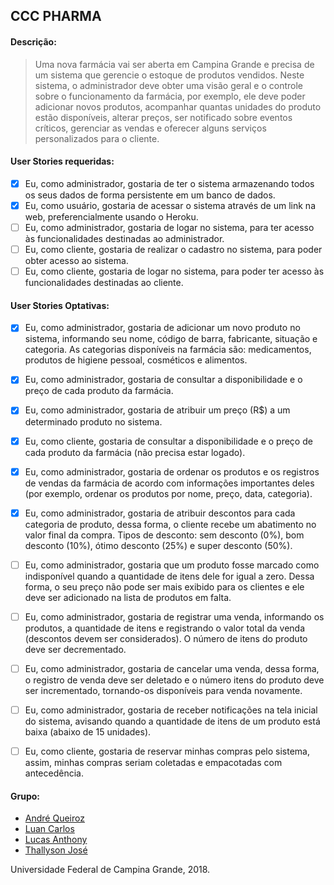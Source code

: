 ## CCC PHARMA

#### Descrição:
> Uma nova farmácia vai ser aberta em Campina Grande e precisa de um sistema que gerencie o estoque de produtos vendidos. Neste sistema, o administrador deve obter uma visão geral e o controle sobre o funcionamento da farmácia, por exemplo, ele deve poder adicionar novos produtos, acompanhar quantas unidades do produto estão disponíveis, alterar preços, ser notificado sobre eventos críticos, gerenciar as vendas e oferecer alguns serviços personalizados para o cliente.

#### User Stories requeridas:
- [x] Eu, como administrador, gostaria de ter o sistema armazenando todos os seus dados de forma persistente em um banco de dados.
- [x] Eu, como usuário, gostaria de acessar o sistema através de um link na web, preferencialmente usando o Heroku.
- [ ] Eu, como administrador, gostaria de logar no sistema, para ter acesso às funcionalidades destinadas ao administrador.
- [ ] Eu, como cliente, gostaria de realizar o cadastro no sistema, para poder obter acesso ao sistema.
- [ ] Eu, como cliente, gostaria de logar no sistema, para poder ter acesso às funcionalidades destinadas ao cliente.

#### User Stories Optativas:
- [x] Eu, como administrador, gostaria de adicionar um novo produto no sistema, informando seu nome, código de barra, fabricante, situação e categoria. As categorias disponíveis na farmácia são: medicamentos, produtos de higiene pessoal, cosméticos e alimentos.
- [x] Eu, como administrador, gostaria de consultar a disponibilidade e o preço de cada produto da farmácia.
- [x] Eu, como administrador, gostaria de atribuir um preço (R$) a um determinado produto no sistema.
- [x] Eu, como cliente, gostaria de consultar a disponibilidade e o preço de cada produto da farmácia (não precisa estar logado).
- [x] Eu, como administrador, gostaria de ordenar os produtos e os registros de vendas da farmácia de acordo com informações importantes deles (por exemplo, ordenar os produtos por nome, preço, data, categoria).
- [x] Eu, como administrador, gostaria de atribuir descontos para cada categoria de produto, dessa forma, o cliente recebe um abatimento no valor final da compra. Tipos de desconto: sem desconto (0%), bom desconto (10%), ótimo desconto (25%) e super desconto (50%).
- [ ] Eu, como administrador, gostaria que um produto fosse marcado como indisponível quando a quantidade de itens dele for igual a zero. Dessa forma, o seu preço não pode ser mais exibido para os clientes e ele deve ser adicionado na lista de produtos em falta.
- [ ] Eu, como administrador, gostaria de registrar uma venda, informando os produtos, a quantidade de itens e registrando o valor total da venda (descontos devem ser considerados). O número de itens do produto deve ser decrementado.
- [ ] Eu, como administrador, gostaria de cancelar uma venda, dessa forma, o registro de venda deve ser deletado e o número itens do produto deve ser incrementado, tornando-os disponíveis para venda novamente.
- [ ] Eu, como administrador, gostaria de receber notificações na tela inicial do sistema, avisando quando a quantidade de itens de um produto está baixa (abaixo de 15 unidades).
- [ ] Eu, como cliente, gostaria de reservar minhas compras pelo sistema, assim, minhas compras seriam coletadas e empacotadas com antecedência.
 

#### Grupo:
* [André Queiroz](https://github.com/andrefqms)
* [Luan Carlos](https://github.com/LuanC03)
* [Lucas Anthony](https://github.com/lucasanthony)
* [Thallyson José](https://github.com/thallysonjsa)

Universidade Federal de Campina Grande, 2018.

